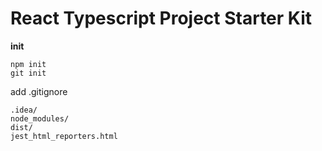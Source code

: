 # React Typescript Project Starter Kit

**init**
```
npm init
git init
```
add .gitignore

```
.idea/
node_modules/
dist/
jest_html_reporters.html
```

